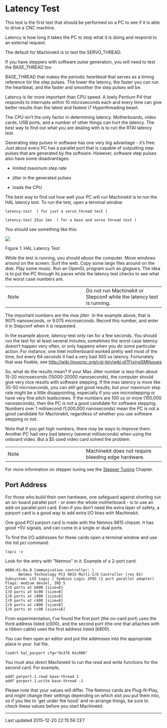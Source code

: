 Latency Test
============

<span id="cha:latency-test"></span>

This test is the first test that should be performed on a PC to see if it is able to drive a CNC machine.

Latency is how long it takes the PC to stop what it is doing and respond to an external request.

The default for Machinekit is to test the SERVO\_THREAD.

If you have steppers with software pulse generation, you will need to test the BASE\_THREAD too

BASE\_THREAD that makes the periodic *heartbeat* that serves as a timing reference for the step pulses. The lower the latency, the faster you can run the heartbeat, and the faster and smoother the step pulses will be.

Latency is far more important than CPU speed. A lowly Pentium P4 that responds to interrupts within 10 microseconds each and every time can give better results than the latest and fastest i7 Hyperthreading beast.

The CPU isn’t the only factor in determining latency. Motherboards, video cards, USB ports, and a number of other things can hurt the latency. The best way to find out what you are dealing with is to run the RTAI latency test.

Generating step pulses in software has one very big advantage - it’s free. Just about every PC has a parallel port that is capable of outputting step pulses that are generated by the software. However, software step pulses also have some disadvantages:

-   limited maximum step rate

-   jitter in the generated pulses

-   loads the CPU

The best way to find out how well your PC will run Machinekit is to run the HAL latency test. To run the test, open a terminal window

    latency-test  ( for just a servo_thread test )

    latency-test 25us 1ms  ( for a base and servo thread test )

You should see something like this:

![](../config/images/latency.png)

Figure 1. HAL Latency Test

While the test is running, you should *abuse* the computer. Move windows around on the screen. Surf the web. Copy some large files around on the disk. Play some music. Run an OpenGL program such as glxgears. The idea is to put the PC through its paces while the latency test checks to see what the worst case numbers are.

<table>
<colgroup>
<col width="50%" />
<col width="50%" />
</colgroup>
<tbody>
<tr class="odd">
<td align="left"><div class="title">
Note
</div></td>
<td align="left">Do not run Machinekit or Stepconf while the latency test is running.</td>
</tr>
</tbody>
</table>

The important numbers are the *max jitter*. In the example above, that is 9075 nanoseconds, or 9.075 microseconds. Record this number, and enter it in Stepconf when it is requested.

In the example above, latency-test only ran for a few seconds. You should run the test for at least several minutes; sometimes the worst case latency doesn’t happen very often, or only happens when you do some particular action. For instance, one Intel motherboard worked pretty well most of the time, but every 64 seconds it had a very bad 300 us latency. Fortunately that was fixable, see <http://wiki.linuxcnc.org/cgi-bin/wiki.pl?FixingSMIIssues>

So, what do the results mean? If your Max Jitter number is less than about 15-20 microseconds (15000-20000 nanoseconds), the computer should give very nice results with software stepping. If the max latency is more like 30-50 microseconds, you can still get good results, but your maximum step rate might be a little disappointing, especially if you use microstepping or have very fine pitch leadscrews. If the numbers are 100 us or more (100,000 nanoseconds), then the PC is not a good candidate for software stepping. Numbers over 1 millisecond (1,000,000 nanoseconds) mean the PC is not a good candidate for Machinekit, regardless of whether you use software stepping or not.

Note that if you get high numbers, there may be ways to improve them. Another PC had very bad latency (several milliseconds) when using the onboard video. But a $5 used video card solved the problem.

<table>
<colgroup>
<col width="50%" />
<col width="50%" />
</colgroup>
<tbody>
<tr class="odd">
<td align="left"><div class="title">
Note
</div></td>
<td align="left">Machinekit does not require bleeding edge hardware.</td>
</tr>
</tbody>
</table>

For more information on stepper tuning see the [Stepper Tuning](#cha:Stepper-Tuning) Chapter.

Port Address
------------

For those who build their own hardware, one safeguard against shorting out an on-board parallel port - or even the whole motherboard - is to use an add-on parallel port card. Even if you don’t need the extra layer of safety, a parport card is a good way to add extra I/O lines with Machinekit.

One good PCI parport card is made with the Netmos 9815 chipset. It has good +5V signals, and can come in a single or dual ports.

To find the I/O addresses for these cards open a terminal window and use the list pci command:

    lspci -v

Look for the entry with "Netmos" in it. Example of a 2-port card:

    0000:01:0a.0 Communication controller: \
          Netmos Technology PCI 9815 Multi-I/O Controller (rev 01)
    Subsystem: LSI Logic / Symbios Logic 2POS (2 port parallel adapter)
    Flags: medium devsel, IRQ 5
    I/O ports at b800 [size=8]
    I/O ports at bc00 [size=8]
    I/O ports at c000 [size=8]
    I/O ports at c400 [size=8]
    I/O ports at c800 [size=8]
    I/O ports at cc00 [size=16]

From experimentation, I’ve found the first port (the on-card port) uses the third address listed (c000), and the second port (the one that attaches with a ribbon cable) uses the first address listed (b800).

You can then open an editor and put the addresses into the appropriate place in your .hal file.

    loadrt hal_parport cfg="0x378 0xc000"

You must also direct Machinekit to run the *read* and *write* functions for the second card. For example,

    addf parport.1.read base-thread 1
    addf parport.1.write base-thread -1

Please note that your values will differ. The Netmos cards are Plug-N-Play, and might change their settings depending on which slot you put them into, so if you like to 'get under the hood' and re-arrange things, be sure to check these values before you start Machinekit.

------------------------------------------------------------------------

Last updated 2015-12-20 22:15:56 CET


